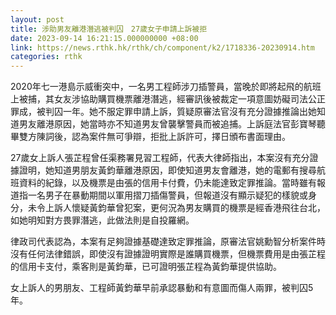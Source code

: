 ```yaml
---
layout: post
title: 涉助男友離港潛逃被判囚　27歲女子申請上訴被拒
date: 2023-09-14 16:21:15.000000000 +08:00
link: https://news.rthk.hk/rthk/ch/component/k2/1718336-20230914.htm
categories: rthk
---
```


2020年七一港島示威衝突中，一名男工程師涉刀插警員，當晚於即將起飛的航班上被捕，其女友涉協助購買機票離港潛逃，經審訊後被裁定一項意圖妨礙司法公正罪成，被判囚一年。她不服定罪申請上訴，質疑原審法官沒有充分證據推論出她知道男友離港原因，她當時亦不知道男友曾襲擊警員而被追捕。上訴庭法官彭寶琴聽畢雙方陳詞後，認為案件無可爭辯，拒批上訴許可，擇日頒布書面理由。

27歲女上訴人張芷程曾任渠務署見習工程師，代表大律師指出，本案沒有充分證據證明，她知道男朋友黃鈞華離港原因，即使知道男友會離港，她的電郵有搜尋航班資料的紀錄，以及機票是由張的信用卡付費，仍未能達致定罪推論。當時雖有報道指一名男子在暴動期間以軍用摺刀插傷警員，但報道沒有顯示疑犯的樣貌或身分，未令上訴人懷疑黃鈞華曾犯案，更何況為男友購買的機票是經香港飛往台北，如她明知對方畏罪潛逃，此做法則是自投羅網。

律政司代表認為，本案有足夠證據基礎達致定罪推論，原審法官姚勳智分析案件時沒有任何法律錯誤，即使沒有證據證明實際是誰購買機票，但機票費用是由張芷程的信用卡支付，乘客則是黃鈞華，已可證明張芷程為黃鈞華提供協助。

女上訴人的男朋友、工程師黃鈞華早前承認暴動和有意圖而傷人兩罪，被判囚5年。
